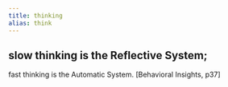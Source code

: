 ```yaml
---
title: thinking
alias: think
---
```


## slow thinking is the Reflective System;
fast thinking is the Automatic  System. [Behavioral Insights, p37]